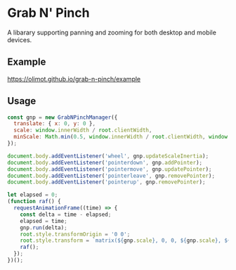 # Grab N' Pinch

A libarary supporting panning and zooming for both desktop and mobile devices.

## Example

https://olimot.github.io/grab-n-pinch/example

## Usage

```js
const gnp = new GrabNPinchManager({
  translate: { x: 0, y: 0 },
  scale: window.innerWidth / root.clientWidth,
  minScale: Math.min(0.5, window.innerWidth / root.clientWidth, window.innerHeight / root.clientHeight),
});

document.body.addEventListener('wheel', gnp.updateScaleInertia);
document.body.addEventListener('pointerdown', gnp.addPointer);
document.body.addEventListener('pointermove', gnp.updatePointer);
document.body.addEventListener('pointerleave', gnp.removePointer);
document.body.addEventListener('pointerup', gnp.removePointer);

let elapsed = 0;
(function raf() {
  requestAnimationFrame((time) => {
    const delta = time - elapsed;
    elapsed = time;
    gnp.run(delta);
    root.style.transformOrigin = '0 0';
    root.style.transform = `matrix(${gnp.scale}, 0, 0, ${gnp.scale}, ${gnp.translate.x},${gnp.translate.y})`;
    raf();
  });
})();
```
